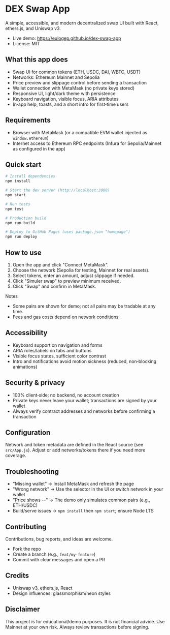 # DEX Swap App

A simple, accessible, and modern decentralized swap UI built with React, ethers.js, and Uniswap v3.

- Live demo: https://eulogep.github.io/dex-swap-app
- License: MIT

## What this app does

- Swap UI for common tokens (ETH, USDC, DAI, WBTC, USDT)
- Networks: Ethereum Mainnet and Sepolia
- Price preview and slippage control before sending a transaction
- Wallet connection with MetaMask (no private keys stored)
- Responsive UI, light/dark theme with persistence
- Keyboard navigation, visible focus, ARIA attributes
- In‑app help, toasts, and a short intro for first‑time users

## Requirements

- Browser with MetaMask (or a compatible EVM wallet injected as `window.ethereum`)
- Internet access to Ethereum RPC endpoints (Infura for Sepolia/Mainnet as configured in the app)

## Quick start

```bash
# Install dependencies
npm install

# Start the dev server (http://localhost:3000)
npm start

# Run tests
npm test

# Production build
npm run build

# Deploy to GitHub Pages (uses package.json "homepage")
npm run deploy
```

## How to use

1) Open the app and click "Connect MetaMask".
2) Choose the network (Sepolia for testing, Mainnet for real assets).
3) Select tokens, enter an amount, adjust slippage if needed.
4) Click "Simuler swap" to preview minimum received.
5) Click "Swap" and confirm in MetaMask.

Notes
- Some pairs are shown for demo; not all pairs may be tradable at any time.
- Fees and gas costs depend on network conditions.

## Accessibility

- Keyboard support on navigation and forms
- ARIA roles/labels on tabs and buttons
- Visible focus states, sufficient color contrast
- Intro and notifications avoid motion sickness (reduced, non‑blocking animations)

## Security & privacy

- 100% client‑side; no backend, no account creation
- Private keys never leave your wallet; transactions are signed by your wallet
- Always verify contract addresses and networks before confirming a transaction

## Configuration

Network and token metadata are defined in the React source (see `src/App.js`).
Adjust or add networks/tokens there if you need more coverage.

## Troubleshooting

- "Missing wallet" → Install MetaMask and refresh the page
- "Wrong network" → Use the selector in the UI or switch network in your wallet
- "Price shows --" → The demo only simulates common pairs (e.g., ETH/USDC)
- Build/serve issues → `npm install` then `npm start`; ensure Node LTS

## Contributing

Contributions, bug reports, and ideas are welcome.
- Fork the repo
- Create a branch (e.g., `feat/my-feature`)
- Commit with clear messages and open a PR

## Credits

- Uniswap v3, ethers.js, React
- Design influences: glassmorphism/neon styles

## Disclaimer

This project is for educational/demo purposes. It is not financial advice. Use Mainnet at your own risk. Always review transactions before signing.
